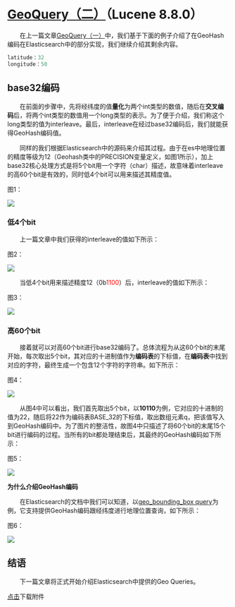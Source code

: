 # [GeoQuery（二）](https://www.amazingkoala.com.cn/Lucene/Search/)（Lucene 8.8.0）

&emsp;&emsp;在上一篇文章[GeoQuery（一）](https://www.amazingkoala.com.cn/Lucene/Search/2021/0817/198.html)中，我们基于下面的例子介绍了在GeoHash编码在Elasticsearch中的部分实现，我们继续介绍其剩余内容。

```java
latitude：32
longitude：50
```

## base32编码

&emsp;&emsp;在前面的步骤中，先将经纬度的值**量化**为两个int类型的数值，随后在**交叉编码**后，将两个int类型的数值用一个long类型的表示。为了便于介绍，我们称这个long类型的值为interleave。最后，interleave在经过base32编码后，我们就能获得GeoHash编码值。

&emsp;&emsp;同样的我们根据Elasticsearch中的源码来介绍其过程。由于在es中地理位置的精度等级为12（Geohash类中的PRECISION变量定义，如图1所示），加上base32核心处理方式是将5个bit用一个字符（char）描述，故意味着interleave的高60个bit是有效的，同时低4个bit可以用来描述其精度值。

图1：

<img src="http://www.amazingkoala.com.cn/uploads/lucene/Search/GeoQuery/GeoQuery（二）/1.png">

### 低4个bit

&emsp;&emsp;上一篇文章中我们获得的interleave的值如下所示：

图2：

<img src="http://www.amazingkoala.com.cn/uploads/lucene/Search/GeoQuery/GeoQuery（二）/2.png">

&emsp;&emsp;当低4个bit用来描述精度12（0b<font color=Red>1100</font>）后，interleave的值如下所示：

图3：

<img src="http://www.amazingkoala.com.cn/uploads/lucene/Search/GeoQuery/GeoQuery（二）/3.png">

### 高60个bit

&emsp;&emsp;接着就可以对高60个bit进行base32编码了。总体流程为从这60个bit的末尾开始，每次取出5个bit，其对应的十进制值作为**编码表**的下标值，在**编码表**中找到对应的字符，最终生成一个包含12个字符的字符串。如下所示：

图4：

<img src="http://www.amazingkoala.com.cn/uploads/lucene/Search/GeoQuery/GeoQuery（二）/4.png">

&emsp;&emsp;从图4中可以看出，我们首先取出5个bit，以**10110**为例，它对应的十进制的值为22，随后将22作为编码表BASE_32的下标值，取出数组元素q，把该值写入到GeoHash编码中。为了图片的整洁性，故图4中只描述了将60个bit的末尾15个bit进行编码的过程。当所有的bit都处理结束后，其最终的GeoHash编码如下所示：

图5：

<img src="http://www.amazingkoala.com.cn/uploads/lucene/Search/GeoQuery/GeoQuery（二）/5.png">

**为什么介绍GeoHash编码**

&emsp;&emsp;在Elasticsearch的文档中我们可以知道，以[geo_bounding_box query](https://www.elastic.co/guide/en/elasticsearch/reference/7.13/query-dsl-geo-bounding-box-query.html)为例，它支持提供GeoHash编码跟经纬度进行地理位置查询，如下所示：

图6：

<img src="http://www.amazingkoala.com.cn/uploads/lucene/Search/GeoQuery/GeoQuery（二）/6.png">

## 结语

&emsp;&emsp;下一篇文章将正式开始介绍Elasticsearch中提供的Geo Queries。

[点击](http://www.amazingkoala.com.cn/attachment/Lucene/Search/GeoQuery/GeoQuery（二）.zip)下载附件

